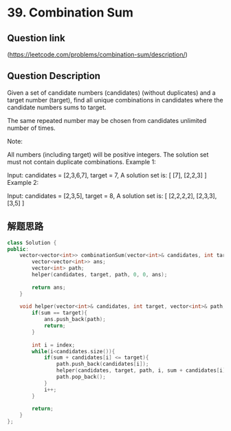 # 39. Combination Sum

## Question link
(https://leetcode.com/problems/combination-sum/description/)

## Question Description

Given a set of candidate numbers (candidates) (without duplicates) and a target number (target), find all unique combinations in candidates where the candidate numbers sums to target.

The same repeated number may be chosen from candidates unlimited number of times.

Note:

All numbers (including target) will be positive integers.
The solution set must not contain duplicate combinations.
Example 1:

Input: candidates = [2,3,6,7], target = 7,
A solution set is:
[
  [7],
  [2,2,3]
]
Example 2:

Input: candidates = [2,3,5], target = 8,
A solution set is:
[
  [2,2,2,2],
  [2,3,3],
  [3,5]
]

## 解题思路

```c++
class Solution {
public:
    vector<vector<int>> combinationSum(vector<int>& candidates, int target) {
        vector<vector<int>> ans;
        vector<int> path;
        helper(candidates, target, path, 0, 0, ans);
        
        return ans;
    }
    
    void helper(vector<int>& candidates, int target, vector<int>& path, int index, int sum, vector<vector<int>>& ans){
        if(sum == target){
            ans.push_back(path);
            return;
        }
        
        int i = index;
        while(i<candidates.size()){
            if(sum + candidates[i] <= target){
                path.push_back(candidates[i]);
                helper(candidates, target, path, i, sum + candidates[i], ans);
                path.pop_back();
            }
            i++;
        }
        
        return;
    }
};
```